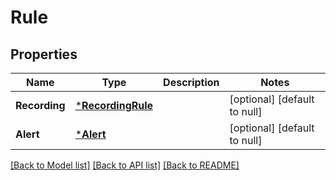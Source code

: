 # Rule

## Properties
Name | Type | Description | Notes
------------ | ------------- | ------------- | -------------
**Recording** | [***RecordingRule**](RecordingRule.md) |  | [optional] [default to null]
**Alert** | [***Alert**](Alert.md) |  | [optional] [default to null]

[[Back to Model list]](../README.md#documentation-for-models) [[Back to API list]](../README.md#documentation-for-api-endpoints) [[Back to README]](../README.md)

